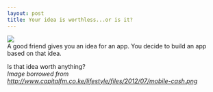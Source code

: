 ```yaml
---
layout: post
title: Your idea is worthless...or is it?
---
```

<img src="http://www.capitalfm.co.ke/lifestyle/files/2012/07/mobile-cash.png">
<br>
A good friend gives you an idea for an app.  You decide to build an app based on that idea.

Is that idea worth anything?
<br>
<i>Image borrowed from http://www.capitalfm.co.ke/lifestyle/files/2012/07/mobile-cash.png </i>






